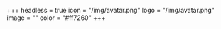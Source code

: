 +++
headless = true
icon = "/img/avatar.png"
logo = "/img/avatar.png"
image = ""
color = "#ff7260"
+++

